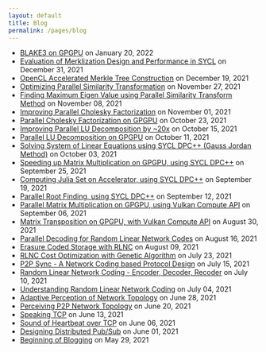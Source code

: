```yaml
---
layout: default
title: Blog
permalink: /pages/blog
---
```


- [BLAKE3 on GPGPU](/pages/blake3-on-gpgpu.html) on January 20, 2022
- [Evaluation of Merklization Design and Performance in SYCL](/pages/evaluate-merklizaion-design-performance-in-sycl.html) on December 31, 2021
- [OpenCL Accelerated Merkle Tree Construction](/pages/opencl-accelerated-merkle-tree-construction.html) on December 19, 2021
- [Optimizing Parallel Similarity Transformation](/pages/optimizing-parallel-similarity-transformation.html) on November 27, 2021
- [Finding Maximum Eigen Value using Parallel Similarity Transform Method](/pages/parallel-similarity-transform-method.html) on November 08, 2021
- [Improving Parallel Cholesky Factorization](/pages/improving-parallel-cholesky-factorization.html) on November 01, 2021
- [Parallel Cholesky Factorization on GPGPU](/pages/parallel-cholesky-factorization.html) on October 23, 2021
- [Improving Parallel LU Decomposition by ~20x](/pages/improved-parallel-lu-decomposition.html) on October 15, 2021
- [Parallel LU Decomposition on GPGPU](/pages/parallel-lu-decomposition.html) on October 11, 2021
- [Solving System of Linear Equations using SYCL DPC++ (Gauss Jordan Method)](/pages/solving-system-of-linear-equations-gauss-jordan-gpgpu.html) on October 03, 2021
- [Speeding up Matrix Multiplication on GPGPU, using SYCL DPC++](/pages/speeding-up-matrix-multiplication-on-gpgpu.html) on September 25, 2021
- [Computing Julia Set on Accelerator, using SYCL DPC++](/pages/computing-julia-set-on-accelerator-using-sycl-dpcpp.html) on September 19, 2021
- [Parallel Root Finding, using SYCL DPC++](/pages/parallel-root-finding-using-sycl-dpcpp.html) on September 12, 2021
- [Parallel Matrix Multiplication on GPGPU, using Vulkan Compute API](/pages/parallel-matrix-multiplication-with-vulkan-compute.html) on September 06, 2021
- [Matrix Transposition on GPGPU, with Vulkan Compute API](/pages/matrix-transposition-with-vulkan-compute.html) on August 30, 2021
- [Parallel Decoding for Random Linear Network Codes](/pages/parallel-rlnc-decoding.html) on August 16, 2021
- [Erasure Coded Storage with RLNC](/pages/rlnc-for-storage.html) on August 09, 2021
- [RLNC Cost Optimization with Genetic Algorithm](/pages/rlnc-cost-optimization-with-ga.html) on July 23, 2021
- [P2P Sync - A Network Coding based Protocol Design](/pages/p2p-sync-with-network-coding.html) on July 15, 2021
- [Random Linear Network Coding - Encoder, Decoder, Recoder](/pages/rlnc-in-depth.html) on July 10, 2021
- [Understanding Random Linear Network Coding](/pages/understanding-rlnc.html) on July 04, 2021
- [Adaptive Perception of Network Topology](/pages/adaptive-perception-of-network-topology.html) on June 28, 2021
- [Perceiving P2P Network Topology](/pages/perceiving-p2p-topology.html) on June 20, 2021
- [Speaking TCP](/pages/speaking-tcp.html) on June 13, 2021
- [Sound of Heartbeat over TCP](/pages/sound-of-heartbeat-over-tcp.html) on June 06, 2021
- [Designing Distributed Pub/Sub](/pages/distributed-pubsub.html) on June 01, 2021
- [Beginning of Blogging](/pages/beginning-of-blogging.html) on May 29, 2021
